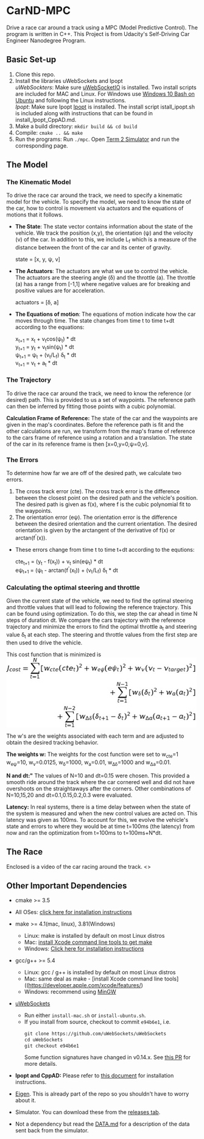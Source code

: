 # CarND-MPC
Drive a race car around a track using a MPC (Model Predictive Control). 
The program is written in C++.  This Project is from Udacity's Self-Driving Car Engineer Nanodegree Program.

## Basic Set-up
1. Clone this repo.
2. Install the libraries uWebSockets and Ipopt   
*uWebSockters*: Make sure [uWebSocketIO](https://github.com/uWebSockets/uWebSockets) is installed.  Two install scripts are included for MAC and Linux.  For Windows use [Windows 10 Bash on Ubuntu](https://www.howtogeek.com/249966/how-to-install-and-use-the-linux-bash-shell-on-windows-10/) and following the Linux instructions.  
*Ipopt*: Make sure Ipopt [Ipopt](https://projects.coin-or.org/Ipopt) is installed. The install script istall_ipopt.sh is included along with instructions that can be found in install_Ipopt_CppAD.md.
3. Make a build directory: `mkdir build && cd build`
4. Compile: `cmake .. && make`
5. Run the programs: Run `./mpc`. Open [Term 2 Simulator](https://github.com/udacity/self-driving-car-sim/releases) and run the corresponding page.  

## The Model  

### The Kinematic Model
To drive the race car around the track, we need to specify a kinematic model for the vehicle.  To specify the model, we need to know the state of the car, how to control is movement via actuators and the equations of motions that it follows.
* **The State**:  The state vector contains information about the state of the vehicle.  We track the position (x,y), the orientation (&psi;) and the velocity (v) of the car.  In addition to this, we include L<sub>f</sub> which is a measure of the distance between the front of the car and its center of gravity.  

    state = [x, y, &psi;, v]    

* **The Actuators**: The actuators are what we use to control the vehicle.  The actuators are the steering angle (&delta;) and the throttle (a).  The throttle (a) has a range from [-1,1] where negative values are for breaking and positive values are for acceleration.   

    actuators = [&delta;, a]

* **The Equations of motion**:  The equations of motion indicate how the car moves through time.  The state changes from time t to time t+dt according to the equations:

    x<sub>t+1</sub> = x<sub>t</sub> + v<sub>t</sub>cos(&psi;<sub>t</sub>) * dt   
    y<sub>t+1</sub> = y<sub>t</sub> + v<sub>t</sub>sin(&psi;<sub>t</sub>) * dt  
    &psi;<sub>t+1</sub> = &psi;<sub>t</sub> + (v<sub>t</sub>/L<sub>f</sub>) &delta;<sub>t</sub> * dt  
    v<sub>t+1</sub> = v<sub>t</sub> + a<sub>t</sub> * dt

### The Trajectory
To drive the race car around the track, we need to know the reference (or desired) path.  This is provided to us a set of waypoints.  The reference path can then be inferred by fitting those points with a cubic polynomial.   

**Calculation Frame of Reference:**  The state of the car and the waypoints are given in the map's coordinates.  Before the reference path is fit and the other calculations are run, we transform from the map's frame of reference to the cars frame of reference using a rotation and a translation.  The state of the car in its reference frame is then [x=0,y=0,&psi;=0,v]. 

### The Errors
To determine how far we are off of the desired path, we calculate two errors. 
1. The cross track error (cte).  The cross track error is the difference between the closest point on the desired path and the vehicle's position.  The desired path is given as f(x), where f is the cubic polynomial fit to the waypoints.
2. The orientation error (e&psi;).  The orientation error is the difference between the desired orientation and the current orientation.  The desired orientation is given by the arctangent of the derivative of f(x) or arctan(f<sup>'</sup>(x)).

* These errors change from time t to time t+dt according to the equtions:

    cte<sub>t+1</sub> = (y<sub>t</sub> - f(x<sub>t</sub>)) + v<sub>t</sub> sin(e&psi;<sub>t</sub>) * dt  
    e&psi;<sub>t+1</sub> = (&psi;<sub>t</sub> - arctan(f<sup>'</sup>(x<sub>t</sub>)) + (v<sub>t</sub>/L<sub>f</sub>) &delta;<sub>t</sub> * dt  

### Calculating the optimal steering and throttle 
Given the current state of the vehicle, we need to find the optimal steering and throttle values that will lead to following the reference trajectory. This can be found using optimization. To do this, we step the car ahead in time N steps of duration dt. We compare the cars trajectory with the reference trajectory and minimize the errors to find the optimal throttle a<sub>t</sub> and steering value &delta;<sub>t</sub> at each step. The steering and throttle values from the first step are then used to drive the vehicle.

This cost function that is minimized is
<img src="images/j_cost.jpg" alt="lanes" width="500px" align="center"/>

The w's are the weights associated with each term and are adjusted to obtain the desired tracking behavior.

**The weights w:**
The weights for the cost function were set to w<sub>cte</sub>=1 w<sub>e&psi;</sub>=10, w<sub>v</sub>=0.0125, w<sub>&delta;</sub>=1000, w<sub>a</sub>=0.01, w<sub>&Delta;&delta;</sub>=1000 and w<sub>&Delta;a</sub>=0.01. 

**N and dt:"**
The values of N=10 and dt=0.15 were chosen.  This provided a smooth ride around the track where the car cornered well and did not have overshoots on the straightaways after the corners.  Other combinations of N=10,15,20 and dt=0.1,0.15,0.2,0.3 were evaluated. 

**Latency:** In real systems, there is a time delay between when the state of the system is measured and when the new control values are acted on. This latency was given as 100ms. To account for this, we evolve the vehicle's state and errors to where they would be at time t=100ms (the latency) from now and ran the optimization from t=100ms to t=100ms+N*dt. 

## The Race
Enclosed is a video of the car racing around the track.
<> 

## Other Important Dependencies

* cmake >= 3.5
 * All OSes: [click here for installation instructions](https://cmake.org/install/)
* make >= 4.1(mac, linux), 3.81(Windows)
  * Linux: make is installed by default on most Linux distros
  * Mac: [install Xcode command line tools to get make](https://developer.apple.com/xcode/features/)
  * Windows: [Click here for installation instructions](http://gnuwin32.sourceforge.net/packages/make.htm)
* gcc/g++ >= 5.4
  * Linux: gcc / g++ is installed by default on most Linux distros
  * Mac: same deal as make - [install Xcode command line tools]((https://developer.apple.com/xcode/features/)
  * Windows: recommend using [MinGW](http://www.mingw.org/)
* [uWebSockets](https://github.com/uWebSockets/uWebSockets)
  * Run either `install-mac.sh` or `install-ubuntu.sh`.
  * If you install from source, checkout to commit `e94b6e1`, i.e.
    ```
    git clone https://github.com/uWebSockets/uWebSockets
    cd uWebSockets
    git checkout e94b6e1
    ```
    Some function signatures have changed in v0.14.x. See [this PR](https://github.com/udacity/CarND-MPC-Project/pull/3) for more details.

* **Ipopt and CppAD:** Please refer to [this document](https://github.com/udacity/CarND-MPC-Project/blob/master/install_Ipopt_CppAD.md) for installation instructions.
* [Eigen](http://eigen.tuxfamily.org/index.php?title=Main_Page). This is already part of the repo so you shouldn't have to worry about it.
* Simulator. You can download these from the [releases tab](https://github.com/udacity/self-driving-car-sim/releases).
* Not a dependency but read the [DATA.md](./DATA.md) for a description of the data sent back from the simulator.
